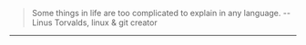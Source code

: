 
> Some things in life are too complicated to explain in any language.
-- Linus Torvalds, linux & git creator

---
